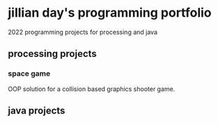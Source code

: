 # jillian day's programming portfolio

2022 programming projects for processing and java

## processing projects

### space game
OOP solution for a collision based graphics shooter game.


## java projects

